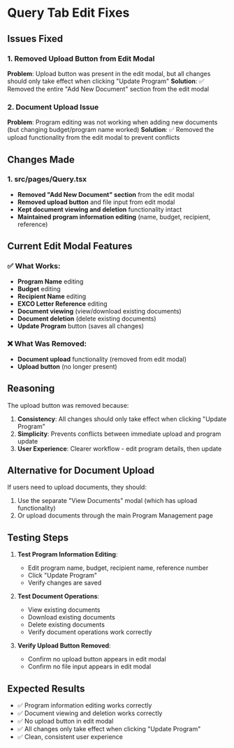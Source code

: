 # Query Tab Edit Fixes

## Issues Fixed

### 1. **Removed Upload Button from Edit Modal**
**Problem**: Upload button was present in the edit modal, but all changes should only take effect when clicking "Update Program"
**Solution**: ✅ Removed the entire "Add New Document" section from the edit modal

### 2. **Document Upload Issue**
**Problem**: Program editing was not working when adding new documents (but changing budget/program name worked)
**Solution**: ✅ Removed the upload functionality from the edit modal to prevent conflicts

## Changes Made

### 1. src/pages/Query.tsx
- **Removed "Add New Document" section** from the edit modal
- **Removed upload button** and file input from edit modal
- **Kept document viewing and deletion** functionality intact
- **Maintained program information editing** (name, budget, recipient, reference)

## Current Edit Modal Features

### ✅ What Works:
- **Program Name** editing
- **Budget** editing  
- **Recipient Name** editing
- **EXCO Letter Reference** editing
- **Document viewing** (view/download existing documents)
- **Document deletion** (delete existing documents)
- **Update Program** button (saves all changes)

### ❌ What Was Removed:
- **Document upload** functionality (removed from edit modal)
- **Upload button** (no longer present)

## Reasoning

The upload button was removed because:
1. **Consistency**: All changes should only take effect when clicking "Update Program"
2. **Simplicity**: Prevents conflicts between immediate upload and program update
3. **User Experience**: Clearer workflow - edit program details, then update

## Alternative for Document Upload

If users need to upload documents, they should:
1. Use the separate "View Documents" modal (which has upload functionality)
2. Or upload documents through the main Program Management page

## Testing Steps

1. **Test Program Information Editing**:
   - Edit program name, budget, recipient name, reference number
   - Click "Update Program"
   - Verify changes are saved

2. **Test Document Operations**:
   - View existing documents
   - Download existing documents  
   - Delete existing documents
   - Verify document operations work correctly

3. **Verify Upload Button Removed**:
   - Confirm no upload button appears in edit modal
   - Confirm no file input appears in edit modal

## Expected Results

- ✅ Program information editing works correctly
- ✅ Document viewing and deletion works correctly
- ✅ No upload button in edit modal
- ✅ All changes only take effect when clicking "Update Program"
- ✅ Clean, consistent user experience